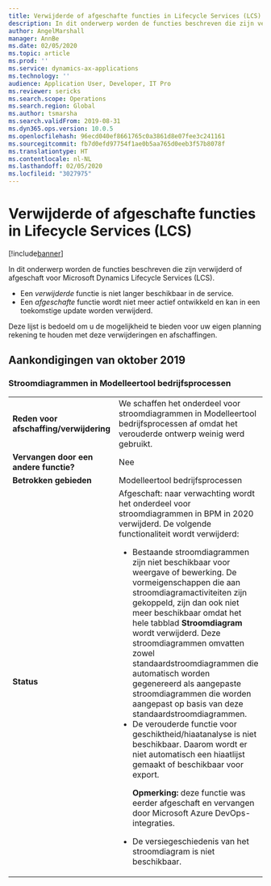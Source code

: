 ```yaml
---
title: Verwijderde of afgeschafte functies in Lifecycle Services (LCS)
description: In dit onderwerp worden de functies beschreven die zijn verwijderd waarvoor de verwijdering is gepland in Microsoft Dynamics Lifecycle Services (LCS).
author: AngelMarshall
manager: AnnBe
ms.date: 02/05/2020
ms.topic: article
ms.prod: ''
ms.service: dynamics-ax-applications
ms.technology: ''
audience: Application User, Developer, IT Pro
ms.reviewer: sericks
ms.search.scope: Operations
ms.search.region: Global
ms.author: tsmarsha
ms.search.validFrom: 2019-08-31
ms.dyn365.ops.version: 10.0.5
ms.openlocfilehash: 96ecd040ef8661765c0a3861d8e07fee3c241161
ms.sourcegitcommit: fb7d0efd97754f1ae0b5aa765d0eeb3f57b8078f
ms.translationtype: HT
ms.contentlocale: nl-NL
ms.lasthandoff: 02/05/2020
ms.locfileid: "3027975"
---
```

# <a name="removed-or-deprecated-features-in-lifecycle-services-lcs"></a>Verwijderde of afgeschafte functies in Lifecycle Services (LCS)

[!include[banner](../includes/banner.md)]

In dit onderwerp worden de functies beschreven die zijn verwijderd of afgeschaft voor Microsoft Dynamics Lifecycle Services (LCS).

- Een *verwijderde* functie is niet langer beschikbaar in de service.
- Een *afgeschafte* functie wordt niet meer actief ontwikkeld en kan in een toekomstige update worden verwijderd.

Deze lijst is bedoeld om u de mogelijkheid te bieden voor uw eigen planning rekening te houden met deze verwijderingen en afschaffingen.

## <a name="october-2019-announcements"></a>Aankondigingen van oktober 2019

### <a name="flowchart-diagrams-in-business-process-modeler"></a>Stroomdiagrammen in Modelleertool bedrijfsprocessen

<table>
<tbody>
<tr>
<td><strong>Reden voor afschaffing/verwijdering</strong></td>
<td>We schaffen het onderdeel voor stroomdiagrammen in Modelleertool bedrijfsprocessen af omdat het verouderde ontwerp weinig werd gebruikt.</td>
</tr>
<tr>
<td><strong>Vervangen door een andere functie?</strong></td>
<td>Nee</td>
</tr>
<tr>
<td><strong>Betrokken gebieden</strong></td>
<td>Modelleertool bedrijfsprocessen</td>
</tr>
<tr>
<td><strong>Status</strong></td>
<td>Afgeschaft: naar verwachting wordt het onderdeel voor stroomdiagrammen in BPM in 2020 verwijderd. De volgende functionaliteit wordt verwijderd:
<ul>
<li>Bestaande stroomdiagrammen zijn niet beschikbaar voor weergave of bewerking. De vormeigenschappen die aan stroomdiagramactiviteiten zijn gekoppeld, zijn dan ook niet meer beschikbaar omdat het hele tabblad <strong>Stroomdiagram</strong> wordt verwijderd. Deze stroomdiagrammen omvatten zowel standaardstroomdiagrammen die automatisch worden gegenereerd als aangepaste stroomdiagrammen die worden aangepast op basis van deze standaardstroomdiagrammen.</li>
<li>De verouderde functie voor geschiktheid/hiaatanalyse is niet beschikbaar. Daarom wordt er niet automatisch een hiaatlijst gemaakt of beschikbaar voor export.
<p><strong>Opmerking:</strong> deze functie was eerder afgeschaft en vervangen door Microsoft Azure DevOps-integraties.</p>
</li>
<li>De versiegeschiedenis van het stroomdiagram is niet beschikbaar.</li>
</ul>
</td>
</tr>
</tbody>
</table>
